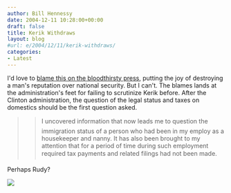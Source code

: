 ```yaml
---
author: Bill Hennessy
date: 2004-12-11 10:28:00+00:00
draft: false
title: Kerik Withdraws
layout: blog
#url: e/2004/12/11/kerik-withdraws/
categories:
- Latest
---
```


I'd love to [blame this on the bloodthirsty press](https://msnbc.msn.com/id/6696551/), putting the joy of destroying a man's reputation over national security. But I can't. The blames lands at the administration's feet for failing to scrutinize Kerik before. After the Clinton administration, the question of the legal status and taxes on domestics should be the first question asked.




> 

> 
> > 

>> 
>> I uncovered information that now leads me to question the immigration status of a person who had been in my employ as a housekeeper and nanny. It has also been brought to my attention that for a period of time during such employment required tax payments and related filings had not been made. 
>> 
>> 
> 
> 




Perhaps Rudy?

![](https://blog.billhennessy.com/aggbug.aspx?PostID=853)

